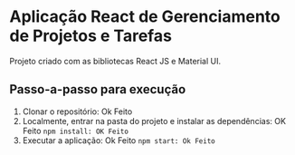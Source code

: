 # Aplicação React de Gerenciamento de Projetos e Tarefas

Projeto criado com as bibliotecas React JS e Material UI.

## Passo-a-passo para execução

1. Clonar o repositório: Ok Feito
2. Localmente, entrar na pasta do projeto e instalar as dependências: OK Feito
   `
   npm install: OK Feito
   `
3. Executar a aplicação: Ok Feito
   `
   npm start: Ok Feito
   `